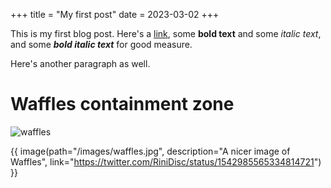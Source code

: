 +++
title = "My first post"
date = 2023-03-02
+++

This is my first blog post. Here's a [link](https://z.umn.edu/gar), some
**bold text** and some _italic text_, and some **_bold italic text_** for good
measure.

Here's another paragraph as well.

# Waffles containment zone

![waffles](/images/waffles.jpg)

{{ image(path="/images/waffles.jpg", description="A nicer image of Waffles", link="https://twitter.com/RiniDisc/status/1542985565334814721") }}
